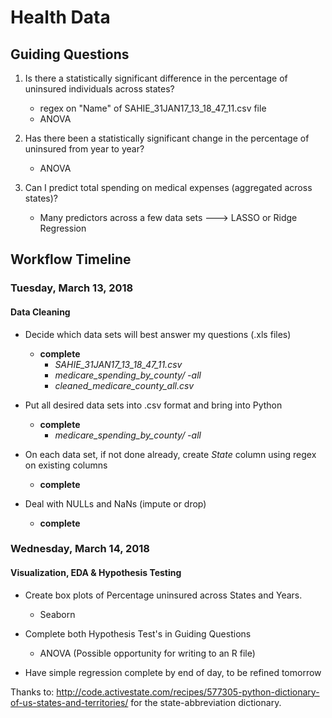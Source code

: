# Health Data

## Guiding Questions

1. Is there a statistically significant difference in the percentage of uninsured individuals across states?
    * regex on "Name" of SAHIE_31JAN17_13_18_47_11.csv file
    * ANOVA

2. Has there been a statistically significant change in the percentage of uninsured from year to year?
    * ANOVA

3. Can I predict total spending on medical expenses (aggregated across states)?
    * Many predictors across a few data sets ---> LASSO or Ridge Regression

## Workflow Timeline

### Tuesday, March 13, 2018
#### Data Cleaning

* Decide which data sets will best answer my questions (.xls files)
    * **complete**
        * *SAHIE_31JAN17_13_18_47_11.csv*
        * *medicare_spending_by_county/ -all*
        * *cleaned_medicare_county_all.csv*

* Put all desired data sets into .csv format and bring into Python
    * **complete**
        * *medicare_spending_by_county/ -all*

* On each data set, if not done already, create *State* column using regex on existing columns
    * **complete**

* Deal with NULLs and NaNs (impute or drop)
    * **complete**

### Wednesday, March 14, 2018
#### Visualization, EDA & Hypothesis Testing

* Create box plots of Percentage uninsured across States and Years.
    * Seaborn

* Complete both Hypothesis Test's in Guiding Questions
    * ANOVA (Possible opportunity for writing to an R file)

* Have simple regression complete by end of day, to be refined tomorrow



Thanks to:
http://code.activestate.com/recipes/577305-python-dictionary-of-us-states-and-territories/ for the state-abbreviation dictionary.
